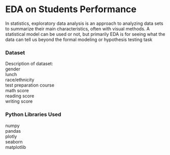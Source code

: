 # EDA on Students Performance
<p>In statistics, exploratory data analysis is an approach to analyzing data sets to summarize their main characteristics, often with visual methods. A statistical model can be used or not, but primarily EDA is for seeing what the data can tell us beyond the formal modeling or hypothesis testing task</p>

<h3>Dataset</h3>
    Description of dataset:<br>
      gender<br>
      lunch<br>
      race/ethnicity<br>
      test preparation course<br>
      math score<br>
      reading score<br>
      writing score<br>
  
 
<h3>Python Libraries Used</h3>
  numpy<br>
  pandas<br>
  plotly<br>
  seaborn<br>
  matplotlib<br>
  
